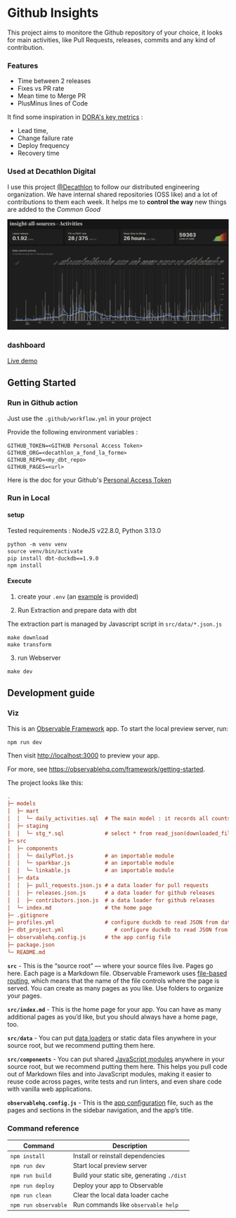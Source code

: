 # Github Insights

This project aims to monitore the Github repository of your choice, 
it looks for main activities, like Pull Requests, releases, commits and any kind of contribution.

### Features
- Time between 2 releases
- Fixes vs PR rate
- Mean time to Merge PR
- PlusMinus lines of Code

It find some inspiration in [DORA's key metrics](https://dora.dev/research/?view=detail) : 
 - Lead time, 
 - Change failure rate
 - Deploy frequency
 - Recovery time

### Used at Decathlon Digital
I use this project [@Decathlon](https://digital.decathlon.net/) to follow our distributed engineering organization. 
We have internal shared repositories (OSS like)  and a lot of contributions to them each week. It helps me to **control the way** new things are added to the *Common Good*

![dash](src/assets/example_dash.png)

### dashboard 

[Live demo]()

## Getting Started
### Run in Github action

Just use the `.github/workflow.yml` in your project

Provide the following environment variables : 

    GITHUB_TOKEN=<GITHUB Personal Access Token>
    GITHUB_ORG=<decathlon_a_fond_la_forme>
    GITHUB_REPO=<my_dbt_repo>
    GITHUB_PAGES=<url>


Here is the doc for your Github's [Personal Access Token](https://docs.github.com/en/authentication/keeping-your-account-and-data-secure/managing-your-personal-access-tokens)

### Run in Local

#### setup

Tested requirements : NodeJS v22.8.0, Python 3.13.0

    python -m venv venv
    source venv/bin/activate
    pip install dbt-duckdb==1.9.0
    npm install

#### Execute


1. create your `.env` (an [example](.env.example) is provided)


2. Run Extraction and prepare data with dbt 

The extraction part is managed by Javascript script in `src/data/*.json.js`
```
make download
make transform
```

3. run Webserver

```
make dev
```

## Development guide
### Viz

This is an [Observable Framework](https://observablehq.com/framework) app. To start the local preview server, run:
```
npm run dev
```

Then visit <http://localhost:3000> to preview your app.

For more, see <https://observablehq.com/framework/getting-started>.

The project looks like this:

```ini
.
├─ models
│  ├─ mart
│  │  └─ daily_activities.sql  # The main model : it records all counts and measures from pr contributions
│  ├─ staging
│  │  └─ stg_*.sql             # select * from read_json(downloaded_file_path)
├─ src
│  ├─ components
│  │  └─ dailyPlot.js          # an importable module
│  │  └─ sparkbar.js           # an importable module
│  │  └─ linkable.js           # an importable module
│  ├─ data
│  │  ├─ pull_requests.json.js # a data loader for pull requests
│  │  ├─ releases.json.js      # a data loader for github releases
│  │  ├─ contributors.json.js  # a data loader for github releases
│  └─ index.md                 # the home page
├─ .gitignore
├─ profiles.yml                # configure duckdb to read JSON from data loaders, and then write parquet files
├─ dbt_project.yml                # configure duckdb to read JSON from data loaders, and then write parquet files
├─ observablehq.config.js      # the app config file
├─ package.json
└─ README.md
```

**`src`** - This is the “source root” — where your source files live. Pages go here. Each page is a Markdown file. Observable Framework uses [file-based routing](https://observablehq.com/framework/routing), which means that the name of the file controls where the page is served. You can create as many pages as you like. Use folders to organize your pages.

**`src/index.md`** - This is the home page for your app. You can have as many additional pages as you’d like, but you should always have a home page, too.

**`src/data`** - You can put [data loaders](https://observablehq.com/framework/loaders) or static data files anywhere in your source root, but we recommend putting them here.

**`src/components`** - You can put shared [JavaScript modules](https://observablehq.com/framework/javascript/imports) anywhere in your source root, but we recommend putting them here. This helps you pull code out of Markdown files and into JavaScript modules, making it easier to reuse code across pages, write tests and run linters, and even share code with vanilla web applications.

**`observablehq.config.js`** - This is the [app configuration](https://observablehq.com/framework/config) file, such as the pages and sections in the sidebar navigation, and the app’s title.

### Command reference

| Command           | Description                                              |
| ----------------- | -------------------------------------------------------- |
| `npm install`            | Install or reinstall dependencies                        |
| `npm run dev`        | Start local preview server                               |
| `npm run build`      | Build your static site, generating `./dist`              |
| `npm run deploy`     | Deploy your app to Observable                            |
| `npm run clean`      | Clear the local data loader cache                        |
| `npm run observable` | Run commands like `observable help`                      |
